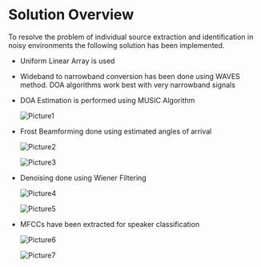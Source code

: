 # Solution Overview

To resolve the problem of individual source extraction and identification in noisy environments the following solution has been implemented. 
- Uniform Linear Array is used

  
- Wideband to narrowband conversion has been done using WAVES method. DOA algorithms work best with very narrowband signals

  
- DOA Estimation is performed using MUSIC Algorithm
  
   ![Picture1](https://github.com/user-attachments/assets/d4ce38f8-3672-4012-846f-aacea1c174d3)
  
- Frost Beamforming done using estimated angles of arrival
  
  ![Picture2](https://github.com/user-attachments/assets/650fb873-62d2-40b1-9a18-b2cd05c878cf)
  
  ![Picture3](https://github.com/user-attachments/assets/9c8b99aa-3eb9-4490-bba9-276e0bb9f250)
  
- Denoising done using Wiener Filtering

  ![Picture4](https://github.com/user-attachments/assets/ce1124f6-0ee5-4f39-a586-0442f3f08ab1)
  
  ![Picture5](https://github.com/user-attachments/assets/ea3f921a-7db1-40b8-870a-3c1c36eae9a6)

  
- MFCCs have been extracted for speaker classification

  ![Picture6](https://github.com/user-attachments/assets/5fe289aa-1f53-4ae1-b265-084743a57c24)

  ![Picture7](https://github.com/user-attachments/assets/6b931320-d6ea-47f1-bdba-23e0f7812ae0)

